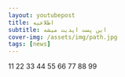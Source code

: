 ```yaml
---
layout: youtubepost
title: اطلاعیه 
subtitle: این پست اپدیت میشه
cover-img: /assets/img/path.jpg
tags: [news]
---
```

 11
 22
 33
 44
 55
 66
 77
 88
 99
 

